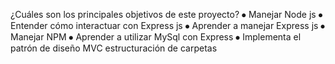 ¿Cuáles son los principales objetivos de este proyecto?
⦁ Manejar Node js
⦁ Entender cómo interactuar con Express js
⦁ Aprender a manejar Express js
⦁ Manejar NPM
⦁ Aprender a utilizar MySql con Express
⦁ Implementa el patrón de diseño MVC estructuración de carpetas
